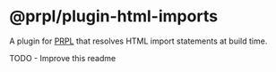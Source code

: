# @prpl/plugin-html-imports

A plugin for [PRPL](https://github.com/tyhopp/prpl) that resolves HTML import statements at build time.

TODO - Improve this readme
